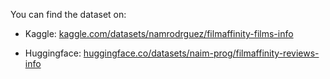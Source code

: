 You can find the dataset on:

- Kaggle: [kaggle.com/datasets/namrodrguez/filmaffinity-films-info](kaggle.com/datasets/namrodrguez/filmaffinity-films-info)

- Huggingface: [huggingface.co/datasets/naim-prog/filmaffinity-reviews-info](huggingface.co/datasets/naim-prog/filmaffinity-reviews-info)